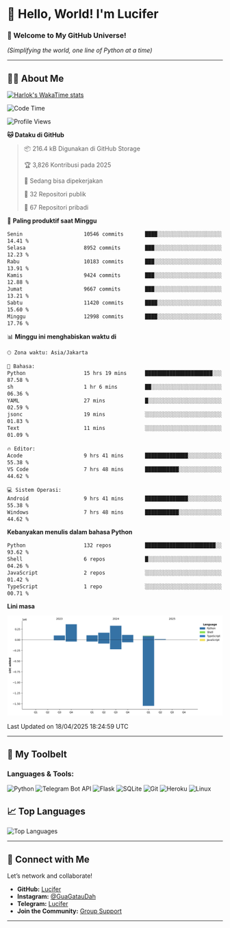 # 👋 Hello, World! I'm Lucifer 

### 🚀 Welcome to My GitHub Universe!  
*(Simplifying the world, one line of Python at a time)*  

---

## 🧑‍💻 About Me


[![Harlok's WakaTime stats](https://github-readme-stats.vercel.app/api/wakatime?username=LuciferReborns)](https://github.com/jonesroot/github-readme-stats)


<!--START_SECTION:waka-->
![Code Time](http://img.shields.io/badge/Code%20Time-58%20hrs%2037%20mins-blue)

![Profile Views](http://img.shields.io/badge/Profil%20dilihat-9-blue)

**🐱 Dataku di GitHub** 

> 📦 216.4 kB Digunakan di GitHub Storage 
 > 
> 🏆 3,826 Kontribusi pada 2025
 > 
> 💼 Sedang bisa dipekerjakan
 > 
> 📜 32 Repositori publik 
 > 
> 🔑 67 Repositori pribadi 
 > 
📅 **Paling produktif saat Minggu** 

```text
Senin                    10546 commits       ████░░░░░░░░░░░░░░░░░░░░░   14.41 % 
Selasa                   8952 commits        ███░░░░░░░░░░░░░░░░░░░░░░   12.23 % 
Rabu                     10183 commits       ███░░░░░░░░░░░░░░░░░░░░░░   13.91 % 
Kamis                    9424 commits        ███░░░░░░░░░░░░░░░░░░░░░░   12.88 % 
Jumat                    9667 commits        ███░░░░░░░░░░░░░░░░░░░░░░   13.21 % 
Sabtu                    11420 commits       ████░░░░░░░░░░░░░░░░░░░░░   15.60 % 
Minggu                   12998 commits       ████░░░░░░░░░░░░░░░░░░░░░   17.76 % 
```


📊 **Minggu ini menghabiskan waktu di** 

```text
🕑︎ Zona waktu: Asia/Jakarta

💬 Bahasa: 
Python                   15 hrs 19 mins      ██████████████████████░░░   87.58 % 
sh                       1 hr 6 mins         ██░░░░░░░░░░░░░░░░░░░░░░░   06.36 % 
YAML                     27 mins             █░░░░░░░░░░░░░░░░░░░░░░░░   02.59 % 
jsonc                    19 mins             ░░░░░░░░░░░░░░░░░░░░░░░░░   01.83 % 
Text                     11 mins             ░░░░░░░░░░░░░░░░░░░░░░░░░   01.09 % 

🔥 Editor: 
Acode                    9 hrs 41 mins       ██████████████░░░░░░░░░░░   55.38 % 
VS Code                  7 hrs 48 mins       ███████████░░░░░░░░░░░░░░   44.62 % 

💻 Sistem Operasi: 
Android                  9 hrs 41 mins       ██████████████░░░░░░░░░░░   55.38 % 
Windows                  7 hrs 48 mins       ███████████░░░░░░░░░░░░░░   44.62 % 
```

**Kebanyakan menulis dalam bahasa Python** 

```text
Python                   132 repos           ███████████████████████░░   93.62 % 
Shell                    6 repos             █░░░░░░░░░░░░░░░░░░░░░░░░   04.26 % 
JavaScript               2 repos             ░░░░░░░░░░░░░░░░░░░░░░░░░   01.42 % 
TypeScript               1 repo              ░░░░░░░░░░░░░░░░░░░░░░░░░   00.71 % 
```



**Lini masa**

![Lines of Code chart](https://raw.githubusercontent.com/jonesroot/jonesroot/main/assets/bar_graph.png)


 Last Updated on 18/04/2025 18:24:59 UTC
<!--END_SECTION:waka-->

---


## 🧰 My Toolbelt  

### Languages & Tools:  
![Python](https://img.shields.io/badge/-Python-3776AB?style=flat-square&logo=python&logoColor=white) ![Telegram Bot API](https://img.shields.io/badge/-Telegram%20Bot%20API-2CA5E0?style=flat-square&logo=telegram&logoColor=white) ![Flask](https://img.shields.io/badge/-Flask-000000?style=flat-square&logo=flask&logoColor=white) ![SQLite](https://img.shields.io/badge/-SQLite-003B57?style=flat-square&logo=sqlite&logoColor=white) ![Git](https://img.shields.io/badge/-Git-F05032?style=flat-square&logo=git&logoColor=white) ![Heroku](https://img.shields.io/badge/-Heroku-430098?style=flat-square&logo=heroku&logoColor=white) ![Linux](https://img.shields.io/badge/-Linux-FCC624?style=flat-square&logo=linux&logoColor=black)  


## 📈 Top Languages

![Top Languages](https://github-readme-stats.vercel.app/api/top-langs/?username=jonesroot&layout=compact&theme=tokyonight)  

---


## 🔗 Connect with Me  

Let’s network and collaborate!  
- **GitHub:** [Lucifer](https://github.com/jonesroot/jonesroot/blob/main/README.md)  
- **Instagram:** [@GuaGatauDah](https://instagram.com/guagataudah)  
- **Telegram:** [Lucifer](https://t.me/LuciferReborns)  
- **Join the Community:** [Group Support](https://t.me/GokilSupport)

---
